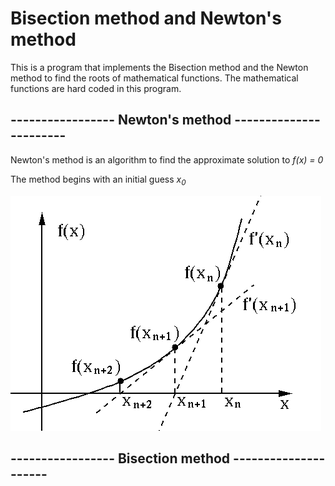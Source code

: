 # Bisection method and Newton's method

This is a program that implements the Bisection method and the Newton method to
find the roots of mathematical functions. The mathematical functions are hard coded
in this program.

## ----------------- Newton's method -----------------------
Newton's method is an algorithm to find the approximate solution to *f(x) = 0*

The method begins with an initial guess *x<sub>0</sub>*

![Newton img](https://raw.githubusercontent.com/Lehmannhen/Bisection-and-Newton-method/master/images/Newton.jpg)




## ----------------- Bisection method ---------------------
